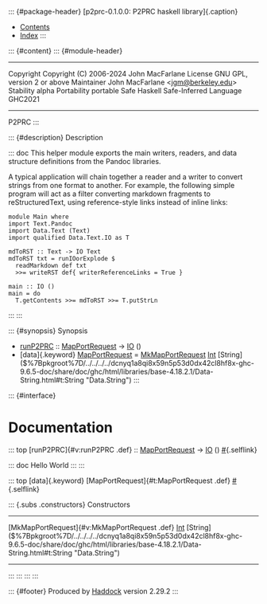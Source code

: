 ::: {#package-header}
[p2prc-0.1.0.0: P2PRC haskell library]{.caption}

-   [Contents](index.html)
-   [Index](doc-index.html)
:::

::: {#content}
::: {#module-header}
  -------------- -----------------------------------------
  Copyright      Copyright (C) 2006-2024 John MacFarlane
  License        GNU GPL, version 2 or above
  Maintainer     John MacFarlane \<jgm@berkeley.edu\>
  Stability      alpha
  Portability    portable
  Safe Haskell   Safe-Inferred
  Language       GHC2021
  -------------- -----------------------------------------

P2PRC
:::

::: {#description}
Description

::: doc
This helper module exports the main writers, readers, and data structure
definitions from the Pandoc libraries.

A typical application will chain together a reader and a writer to
convert strings from one format to another. For example, the following
simple program will act as a filter converting markdown fragments to
reStructuredText, using reference-style links instead of inline links:

    module Main where
    import Text.Pandoc
    import Data.Text (Text)
    import qualified Data.Text.IO as T

    mdToRST :: Text -> IO Text
    mdToRST txt = runIOorExplode $
      readMarkdown def txt
      >>= writeRST def{ writerReferenceLinks = True }

    main :: IO ()
    main = do
      T.getContents >>= mdToRST >>= T.putStrLn
:::
:::

::: {#synopsis}
Synopsis

-   [runP2PRC](#v:runP2PRC) ::
    [MapPortRequest](P2PRC.html#t:MapPortRequest "P2PRC") -\>
    [IO]($%7Bpkgroot%7D/../../../../dcnyq1a8qi8x59n5p53d0dx42cl8hf8x-ghc-9.6.5-doc/share/doc/ghc/html/libraries/base-4.18.2.1/System-IO.html#t:IO "System.IO")
    ()
-   [data]{.keyword} [MapPortRequest](#t:MapPortRequest) =
    [MkMapPortRequest](#v:MkMapPortRequest)
    [Int]($%7Bpkgroot%7D/../../../../dcnyq1a8qi8x59n5p53d0dx42cl8hf8x-ghc-9.6.5-doc/share/doc/ghc/html/libraries/base-4.18.2.1/Data-Int.html#t:Int "Data.Int")
    [String]($%7Bpkgroot%7D/../../../../dcnyq1a8qi8x59n5p53d0dx42cl8hf8x-ghc-9.6.5-doc/share/doc/ghc/html/libraries/base-4.18.2.1/Data-String.html#t:String "Data.String")
:::

::: {#interface}
# Documentation

::: top
[runP2PRC]{#v:runP2PRC .def} ::
[MapPortRequest](P2PRC.html#t:MapPortRequest "P2PRC") -\>
[IO]($%7Bpkgroot%7D/../../../../dcnyq1a8qi8x59n5p53d0dx42cl8hf8x-ghc-9.6.5-doc/share/doc/ghc/html/libraries/base-4.18.2.1/System-IO.html#t:IO "System.IO")
() [\#](#v:runP2PRC){.selflink}

::: doc
Hello World
:::
:::

::: top
[data]{.keyword} [MapPortRequest]{#t:MapPortRequest .def}
[\#](#t:MapPortRequest){.selflink}

::: {.subs .constructors}
Constructors

  -------------------------------------------------------------------------------------------------------------------------------------------------------------------------------------------------------------------------------------------------------------------------------------------------------------------------------------------------------------------------------- ---
  [MkMapPortRequest]{#v:MkMapPortRequest .def} [Int]($%7Bpkgroot%7D/../../../../dcnyq1a8qi8x59n5p53d0dx42cl8hf8x-ghc-9.6.5-doc/share/doc/ghc/html/libraries/base-4.18.2.1/Data-Int.html#t:Int "Data.Int") [String]($%7Bpkgroot%7D/../../../../dcnyq1a8qi8x59n5p53d0dx42cl8hf8x-ghc-9.6.5-doc/share/doc/ghc/html/libraries/base-4.18.2.1/Data-String.html#t:String "Data.String")    
  -------------------------------------------------------------------------------------------------------------------------------------------------------------------------------------------------------------------------------------------------------------------------------------------------------------------------------------------------------------------------------- ---
:::
:::
:::
:::

::: {#footer}
Produced by [Haddock](http://www.haskell.org/haddock/) version 2.29.2
:::
